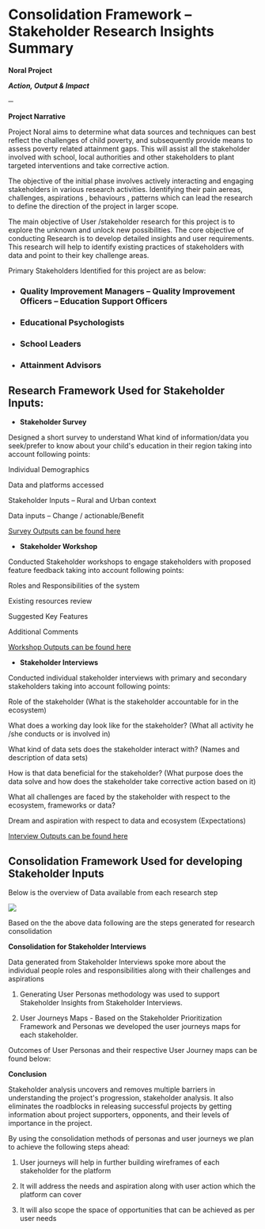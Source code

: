 # Consolidation Framework – Stakeholder Research Insights Summary

**Noral Project**

***Action, Output & Impact***

─

**Project Narrative**

Project Noral aims to determine what data sources and techniques can best reflect the challenges of child poverty, and subsequently provide means to assess poverty related attainment gaps. This will assist all the stakeholder involved with school, local authorities and other stakeholders to plant targeted interventions and take corrective action.

The objective of the initial phase involves actively interacting and engaging stakeholders in various research activities. Identifying their pain aereas, challenges, aspirations , behaviours , patterns which can lead the research to define the direction of the project in larger scope.

The main objective of User /stakeholder research for this project is to explore the unknown and unlock new possibilities. The core objective of conducting Research is to develop detailed insights and user requirements. This research will help to identify existing practices of stakeholders with data and point to their key challenge areas.

Primary Stakeholders Identified for this project are as below:

-   ### Quality Improvement Managers – Quality Improvement Officers – Education Support Officers
    
-   ### Educational Psychologists
    
-   ### School Leaders
    
-   ### Attainment Advisors
    

  

## Research Framework Used for Stakeholder Inputs:

-   **Stakeholder Survey**
    

Designed a short survey to understand What kind of information/data you seek/prefer to know about your child's education in their region taking into account following points:

Individual Demographics

Data and platforms accessed

Stakeholder Inputs – Rural and Urban context

Data inputs – Change / actionable/Benefit

[Survey Outputs can be found here](https://github.com/The-Data-for-Children-Collaborative/noral-user-research/blob/main/research/01-stakeholder-survey/README.md)

-   **Stakeholder Workshop**
    

Conducted Stakeholder workshops to engage stakeholders with proposed feature feedback taking into account following points:

Roles and Responsibilities of the system

Existing resources review

Suggested Key Features

Additional Comments

[Workshop Outputs can be found here](https://github.com/The-Data-for-Children-Collaborative/noral-user-research/tree/main/research/02-stakeholder-workshop)

-   **Stakeholder Interviews**
    

Conducted individual stakeholder interviews with primary and secondary stakeholders taking into account following points:

Role of the stakeholder (What is the stakeholder accountable for in the ecosystem)

What does a working day look like for the stakeholder? (What all activity he /she conducts or is involved in)

What kind of data sets does the stakeholder interact with? (Names and description of data sets)

How is that data beneficial for the stakeholder? (What purpose does the data solve and how does the stakeholder take corrective action based on it)

What all challenges are faced by the stakeholder with respect to the ecosystem, frameworks or data?

Dream and aspiration with respect to data and ecosystem (Expectations)

[Interview Outputs can be found here](https://github.com/The-Data-for-Children-Collaborative/noral-user-research/blob/main/research/03-stakeholder-interviews/README.md)

  

## Consolidation Framework Used for developing Stakeholder Inputs

Below is the overview of Data available from each research step

![](https://lh4.googleusercontent.com/EQnu-53ekN_TWW42v_MjSEFJb9B60XHY41EWMkWTBSbas2mQPkSrhdusgqsrCdV4qnHji5foHQSrXE89rOJHP-uvaH8_wqmDHffEw8w624dadR1c_KGhLCbZF3GkbC_Nr8olkmM=s0)

  
  
  

Based on the the above data following are the steps generated for research consolidation

**Consolidation for Stakeholder Interviews**

Data generated from Stakeholder Interviews spoke more about the individual people roles and responsibilities along with their challenges and aspirations

1.  Generating User Personas methodology was used to support Stakeholder Insights from Stakeholder Interviews.
    
2.  User Journeys Maps - Based on the Stakeholder Prioritization Framework and Personas we developed the user journeys maps for each stakeholder.
    

Outcomes of User Personas and their respective User Journey maps can be found below:





























































   
**Conclusion**

Stakeholder analysis uncovers and removes multiple barriers in understanding the project's progression, stakeholder analysis. It also eliminates the roadblocks in releasing successful projects by getting information about project supporters, opponents, and their levels of importance in the project.

By using the consolidation methods of personas and user journeys we plan to achieve the following steps ahead:

1.  User journeys will help in further building wireframes of each stakeholder for the platform
    
2.  It will address the needs and aspiration along with user action which the platform can cover
    
3.  It will also scope the space of opportunities that can be achieved as per user needs
